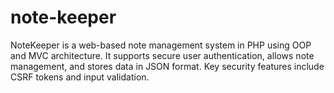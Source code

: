 # note-keeper
NoteKeeper is a web-based note management system in PHP using OOP and MVC architecture. It supports secure user authentication, allows note management, and stores data in JSON format. Key security features include CSRF tokens and input validation.
